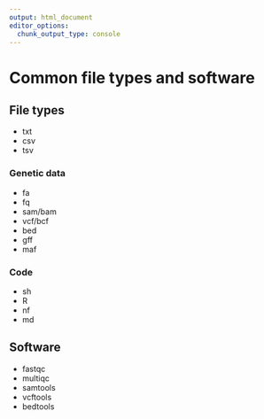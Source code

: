 ```yaml
---
output: html_document
editor_options:
  chunk_output_type: console
---
```


# Common file types and software

## File types

- txt
- csv
- tsv

### Genetic data

- fa
- fq
- sam/bam
- vcf/bcf
- bed
- gff
- maf

### Code

- sh
- R
- nf
- md

## Software

- fastqc
- multiqc
- samtools
- vcftools
- bedtools
